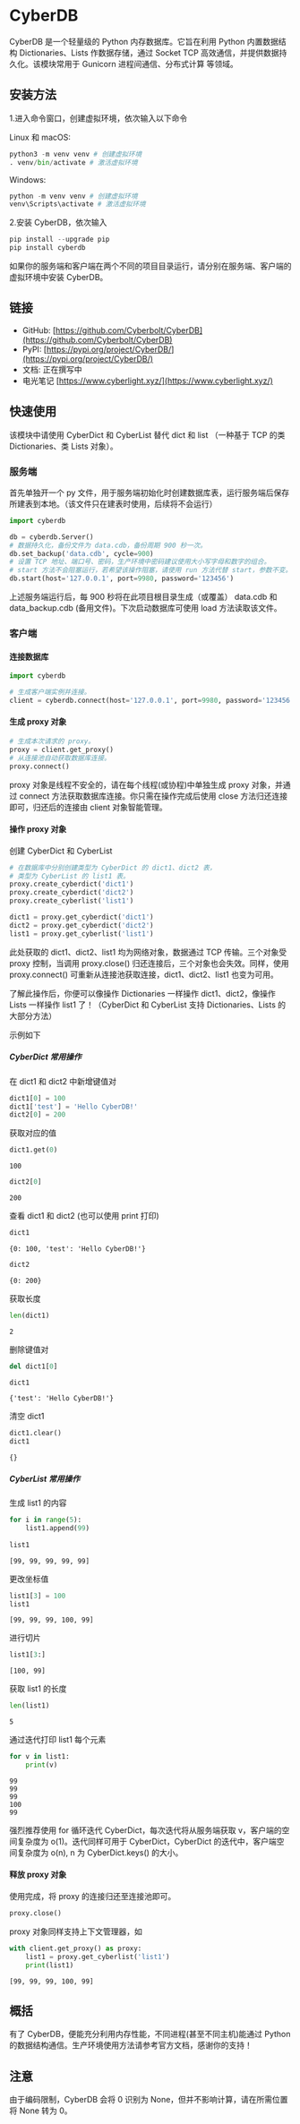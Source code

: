 # CyberDB

CyberDB 是一个轻量级的 Python 内存数据库。它旨在利用 Python 内置数据结构 Dictionaries、Lists 作数据存储，通过 Socket TCP 高效通信，并提供数据持久化。该模块常用于 Gunicorn 进程间通信、分布式计算 等领域。

## 安装方法

1.进入命令窗口，创建虚拟环境，依次输入以下命令

Linux 和 macOS:



```python
python3 -m venv venv # 创建虚拟环境
. venv/bin/activate # 激活虚拟环境
```

Windows:


```python
python -m venv venv # 创建虚拟环境
venv\Scripts\activate # 激活虚拟环境
```

2.安装 CyberDB，依次输入


```python
pip install --upgrade pip
pip install cyberdb
```

如果你的服务端和客户端在两个不同的项目目录运行，请分别在服务端、客户端的虚拟环境中安装 CyberDB。

## 链接

- GitHub: [https://github.com/Cyberbolt/CyberDB](https://github.com/Cyberbolt/CyberDB) 
- PyPI: [https://pypi.org/project/CyberDB/](https://pypi.org/project/CyberDB/)
- 文档: 正在撰写中
- 电光笔记 [https://www.cyberlight.xyz/](https://www.cyberlight.xyz/)

## 快速使用

该模块中请使用 CyberDict 和 CyberList 替代 dict 和 list （一种基于 TCP 的类 Dictionaries、类 Lists 对象）。

### 服务端


首先单独开一个 py 文件，用于服务端初始化时创建数据库表，运行服务端后保存所建表到本地。（该文件只在建表时使用，后续将不会运行）


```python
import cyberdb

db = cyberdb.Server()
# 数据持久化，备份文件为 data.cdb，备份周期 900 秒一次。
db.set_backup('data.cdb', cycle=900)
# 设置 TCP 地址、端口号、密码，生产环境中密码建议使用大小写字母和数字的组合。
# start 方法不会阻塞运行，若希望该操作阻塞，请使用 run 方法代替 start，参数不变。
db.start(host='127.0.0.1', port=9980, password='123456')
```

上述服务端运行后，每 900 秒将在此项目根目录生成（或覆盖） data.cdb 和 data_backup.cdb (备用文件)。下次启动数据库可使用 load 方法读取该文件。

### 客户端

#### 连接数据库


```python
import cyberdb

# 生成客户端实例并连接。
client = cyberdb.connect(host='127.0.0.1', port=9980, password='123456')
```

#### 生成 proxy 对象


```python
# 生成本次请求的 proxy。
proxy = client.get_proxy()
# 从连接池自动获取数据库连接。
proxy.connect()
```

proxy 对象是线程不安全的，请在每个线程(或协程)中单独生成 proxy 对象，并通过 connect 方法获取数据库连接。你只需在操作完成后使用 close 方法归还连接即可，归还后的连接由 client 对象智能管理。

#### 操作 proxy 对象

创建 CyberDict 和 CyberList


```python
# 在数据库中分别创建类型为 CyberDict 的 dict1、dict2 表，
# 类型为 CyberList 的 list1 表。
proxy.create_cyberdict('dict1')
proxy.create_cyberdict('dict2')
proxy.create_cyberlist('list1')
```


```python
dict1 = proxy.get_cyberdict('dict1')
dict2 = proxy.get_cyberdict('dict2')
list1 = proxy.get_cyberlist('list1')
```

此处获取的 dict1、dict2、list1 均为网络对象，数据通过 TCP 传输。三个对象受 proxy 控制，当调用 proxy.close() 归还连接后，三个对象也会失效。同样，使用 proxy.connect() 可重新从连接池获取连接，dict1、dict2、list1 也变为可用。

了解此操作后，你便可以像操作 Dictionaries 一样操作 dict1、dict2，像操作 Lists 一样操作 list1 了！（CyberDict 和 CyberList 支持 Dictionaries、Lists 的大部分方法）

示例如下

##### CyberDict 常用操作

在 dict1 和 dict2 中新增键值对


```python
dict1[0] = 100
dict1['test'] = 'Hello CyberDB!'
dict2[0] = 200
```

获取对应的值


```python
dict1.get(0)
```




    100




```python
dict2[0]
```




    200



查看 dict1 和 dict2 (也可以使用 print 打印)


```python
dict1
```




    {0: 100, 'test': 'Hello CyberDB!'}




```python
dict2
```




    {0: 200}



获取长度


```python
len(dict1)
```




    2



删除键值对


```python
del dict1[0]
```


```python
dict1
```




    {'test': 'Hello CyberDB!'}



清空 dict1


```python
dict1.clear()
dict1
```




    {}



##### CyberList 常用操作

生成 list1 的内容


```python
for i in range(5):
    list1.append(99)
    
list1
```




    [99, 99, 99, 99, 99]



更改坐标值


```python
list1[3] = 100
list1
```




    [99, 99, 99, 100, 99]



进行切片


```python
list1[3:]
```




    [100, 99]



获取 list1 的长度


```python
len(list1)
```




    5



通过迭代打印 list1 每个元素


```python
for v in list1:
    print(v)
```

    99
    99
    99
    100
    99


强烈推荐使用 for 循环迭代 CyberDict，每次迭代将从服务端获取 v，客户端的空间复杂度为 o(1)。迭代同样可用于 CyberDict，CyberDict 的迭代中，客户端空间复杂度为 o(n), n 为 CyberDict.keys() 的大小。

#### 释放 proxy 对象

使用完成，将 proxy 的连接归还至连接池即可。


```python
proxy.close()
```

proxy 对象同样支持上下文管理器，如


```python
with client.get_proxy() as proxy:
    list1 = proxy.get_cyberlist('list1')
    print(list1)
```

    [99, 99, 99, 100, 99]


## 概括

有了 CyberDB，便能充分利用内存性能，不同进程(甚至不同主机)能通过 Python 的数据结构通信。生产环境使用方法请参考官方文档，感谢你的支持！

## 注意

由于编码限制，CyberDB 会将 0 识别为 None，但并不影响计算，请在所需位置将 None 转为 0。
